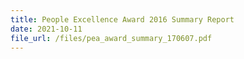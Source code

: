 ```yaml
---
title: People Excellence Award 2016 Summary Report
date: 2021-10-11
file_url: /files/pea_award_summary_170607.pdf
---
```

